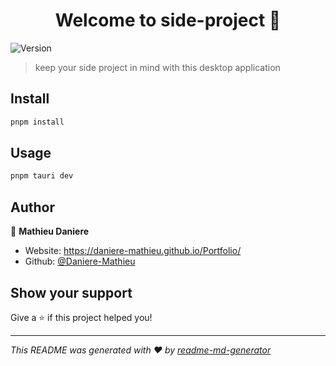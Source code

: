 <h1 align="center">Welcome to side-project 👋</h1>
<p>
  <img alt="Version" src="https://img.shields.io/badge/version-0.0.0-blue.svg?cacheSeconds=2592000" />
</p>

> keep your side project in mind with this desktop application

## Install

```sh
pnpm install
```

## Usage

```sh
pnpm tauri dev
```

## Author

👤 **Mathieu Daniere**

* Website: https://daniere-mathieu.github.io/Portfolio/
* Github: [@Daniere-Mathieu](https://github.com/Daniere-Mathieu)

## Show your support

Give a ⭐️ if this project helped you!

***
_This README was generated with ❤️ by [readme-md-generator](https://github.com/kefranabg/readme-md-generator)_